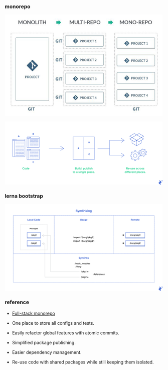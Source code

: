 ### monorepo

![flow](etc/monorepo1.jpeg)

![flow](etc/monorepo2.png)

### lerna bootstrap

![flow](etc/monorepo3.png)

### reference

- [Full-stack monorepo](https://medium.com/burak-tasci/full-stack-monorepo)

- One place to store all configs and tests.
- Easily refactor global features with atomic commits.
- Simplified package publishing.
- Easier dependency management.
- Re-use code with shared packages while still keeping them isolated.
